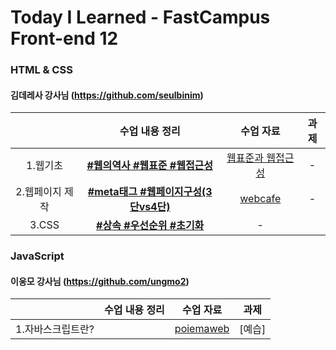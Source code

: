 # Today I Learned - FastCampus Front-end 12

###  HTML & CSS 
#### 김데레사 강사님 (https://github.com/seulbinim)

|  | 수업 내용 정리 | 수업 자료 | 과제 | 
|:--:|:---------:|:---:|:--:|
| 1.웹기초 | **[#웹의역사 #웹표준 #웹접근성](https://github.com/gayoungaa91/T.I.L-FDS12/blob/master/html%20%26%20css/web-basic.md)** |  [웹표준과 웹접근성](https://seulbinim.github.io/WSA/accessibility.html) | - |
| 2.웹페이지 제작 | **[#meta태그 #웹페이지구성(3단vs4단)](https://github.com/gayoungaa91/T.I.L-FDS12/blob/master/html%20%26%20css/webpage.md)** | [webcafe](https://seulbinim.github.io/exHTML5) | - |
| 3.CSS | **[#상속 #우선순위 #초기화](https://github.com/gayoungaa91/T.I.L-FDS12/blob/master/html%20%26%20css/css.md)** | - | 
 
### JavaScript 
#### 이웅모 강사님 (https://github.com/ungmo2)

|  | 수업 내용 정리 | 수업 자료 | 과제 |
| :------: | :------------------------:| :-------: | :---------:|
| 1.자바스크립트란? | []() | [poiemaweb](https://poiemaweb.com) | [예습] |
